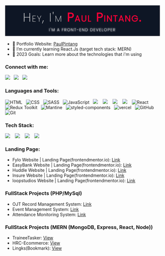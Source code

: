 ![Header](/banner-github.png)

- 🔭 Portfolio Website: [PaulPintang][website]
- 🌱 I’m currently learning React.Js (target tech stack: MERN)
- 🥅 2023 Goals: Learn more about the technologies that i'm using

### Connect with me:

<div>
  <a href="mailto:paulpintang.dev@gmail.com" target="_blank"><img src="https://img.shields.io/badge/-Gmail-%23333?style=for-the-badge&logo=gmail&logoColor=white" target="_blank"></a> &nbsp;
  <a href="https://www.facebook.com/paulpintang.dev" target="_blank"><img src="https://img.shields.io/badge/-Facebook-3295E8?style=for-the-badge&logo=facebook&logoColor=white" target="_blank"></a> &nbsp;
  <a href="https://www.linkedin.com/in/paulpintangdev/" target="_blank"><img src="https://img.shields.io/badge/-LinkedIn-%230077B5?style=for-the-badge&logo=linkedin&logoColor=white" target="_blank"></a>
</div>

### Languages and Tools:

<p>
  <img src="https://img.shields.io/badge/HTML5-E34F26?style=for-the-badge&logo=html5&logoColor=white" alt="HTML" />&nbsp;&nbsp;
  <img src="https://img.shields.io/badge/CSS3-1572B6?style=for-the-badge&logo=css3&logoColor=white" alt="CSS" />&nbsp;&nbsp;
  <img src="https://img.shields.io/badge/Sass-CC6699?style=for-the-badge&logo=sass&logoColor=white" alt="SASS" />&nbsp;&nbsp;
  <img src="https://img.shields.io/badge/JavaScript-323330?style=for-the-badge&logo=javascript&logoColor=F7DF1E" alt="JavaScript" />&nbsp;&nbsp;
  <img src="https://img.shields.io/badge/TypeScript-007ACC?style=for-the-badge&logo=typescript&logoColor=white"> &nbsp;&nbsp;
  <img src="https://img.shields.io/badge/MongoDB-%234ea94b.svg?&style=for-the-badge&logo=mongodb&logoColor=white"> &nbsp;&nbsp;
  <img src="https://img.shields.io/badge/express.js-%23404d59.svg?style=for-the-badge&logo=express&logoColor=%2361DAFB"> &nbsp;&nbsp;
  <img src="https://img.shields.io/badge/node.js%20-%2343853D.svg?&style=for-the-badge&logo=node.js&logoColor=white"> &nbsp;&nbsp;
  <img src="https://img.shields.io/badge/React-20232A?style=for-the-badge&logo=react&logoColor=61DAFB" alt="React" />&nbsp;&nbsp;
  <img src="https://img.shields.io/badge/redux-%23593d88.svg?style=for-the-badge&logo=redux&logoColor=white" alt="Redux Toolkit" />&nbsp;&nbsp;
  <img src="https://img.shields.io/badge/mantine-3295E8?style=for-the-badge&logo=mantine&logoColor=61DAFB" alt="Mantine" />&nbsp;&nbsp;
  <img src="https://img.shields.io/badge/styled--components-DB7093?style=for-the-badge&logo=styled-components&logoColor=white" alt="styled-components" />&nbsp;&nbsp;
  <img src="https://img.shields.io/badge/vercel-%23000000.svg?style=for-the-badge&logo=vercel&logoColor=white" alt="vercel" />&nbsp;&nbsp;
  <img src="https://img.shields.io/badge/github%20-%23000.svg?&style=for-the-badge&logo=github&logoColor=white" alt="GitHub" /> &nbsp;&nbsp;
  <img src="https://img.shields.io/badge/Git-F05032?style=for-the-badge&logo=git&logoColor=white" alt="Git" />
</p>

### Tech Stack:

<p>
    <img src="https://img.shields.io/badge/MongoDB-%234ea94b.svg?&style=for-the-badge&logo=mongodb&logoColor=white"> &nbsp;&nbsp;
    <img src="https://img.shields.io/badge/express.js-%23404d59.svg?style=for-the-badge&logo=express&logoColor=%2361DAFB"> &nbsp;&nbsp;
    <img src="https://img.shields.io/badge/react%20-%2320232a.svg?&style=for-the-badge&logo=react&logoColor=%2361DAFB"> &nbsp;&nbsp;
    <img src="https://img.shields.io/badge/node.js%20-%2343853D.svg?&style=for-the-badge&logo=node.js&logoColor=white">
</p>

### Landing Page:

- Fylo Website | Landing Page(frontendmentor.io): [Link][fylo]
- EasyBank Website | Landing Page(frontendmentor.io): [Link][easybank]
- Huddle Website | Landing Page(frontendmentor.io): [Link][huddle]
- Insure Website | Landing Page(frontendmentor.io): [Link][insure]
- loopstudios Website | Landing Page(frontendmentor.io): [Link][loopstudios]

### FullStack Projects (PHP/MySql)

- OJT Record Management System: [Link][rms]
- Event Management System: [Link][ems]
- Attendance Monitoring System: [Link][ams]

### FullStack Projects (MERN (MongoDB, Express, React, Node))

- TraineeTasker: [View][tasker]
- HRC-Ecommerce: [View][hrc]
- Lingks(Bookmark): [View][lingks]

[website]: http://paulpintang.com

<!-- Projects -->

[covidtracker]: https://paulpintang.github.io/Covid-19-Tracker-App/
[covidtrackerv2]: https://pincovid19-tracker-v2.netlify.app/
[fylo]: https://festive-goldberg-678aaa.netlify.app/
[easybank]: https://sharp-heyrovsky-44e00e.netlify.app/
[huddle]: https://hudddleee-landing-page.netlify.app/
[insure]: https://festive-jennings-234480.netlify.app/
[loopstudios]: https://friendly-joliot-d759bc.netlify.app/

<!-- Fullstack PHP/MySql -->

[rms]: https://github.com/jessiesantiano/ojt-rm-system
[ams]: https://github.com/PaulPintang/ComLab-Attendance-Monitoring-System
[ems]: https://github.com/PaulPintang/BUPC-Event-Management-System

<!-- Fullstack MERN -->

[tasker]: https://traineetasker.up.railway.app/
[hrc]: https://hrc-store.vercel.app/
[lingks]: https://lingks.vercel.app/
